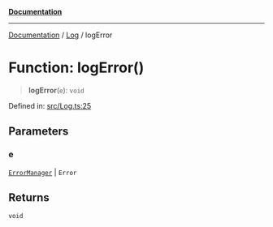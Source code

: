 [**Documentation**](https://raw.githubusercontent.com/Christian-Me/obsidian-front-matter-automate/main/doc/README.md)

***

[Documentation](https://raw.githubusercontent.com/Christian-Me/obsidian-front-matter-automate/main/doc/README.md) / [Log](https://raw.githubusercontent.com/Christian-Me/obsidian-front-matter-automate/main/doc/Log/README.md) / logError

# Function: logError()

> **logError**(`e`): `void`

Defined in: [src/Log.ts:25](https://github.com/Christian-Me/folder-to-tags-plugin/blob/ea97d76ce7b235ca1e3494401efc98e537acc1fb/src/Log.ts#L25)

## Parameters

### e

[`ErrorManager`](https://raw.githubusercontent.com/Christian-Me/obsidian-front-matter-automate/main/doc/Error/classes/ErrorManager.md) | `Error`

## Returns

`void`
